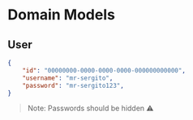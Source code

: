 ﻿# Domain Models

## User

```json
{
	"id": "00000000-0000-0000-0000-000000000000",
	"username": "mr-sergito",
	"password": "mr-sergito123",
}
```

> Note: Passwords should be hidden ⚠️